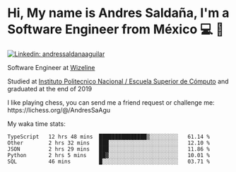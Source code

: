 # Hi, My name is Andres Saldaña, I'm a Software Engineer from México :computer: :boy:

[![Linkedin: andressaldanaaguilar](https://img.shields.io/badge/-andressaldanaaguilar-blue?style=flat-square&logo=Linkedin&logoColor=white&link=https://www.linkedin.com/in/thaianebraga/)](https://www.linkedin.com/in/andressaldanaaguilar)

<p>Software Engineer at <a href="https://www.wizeline.com/">Wizeline</a></p>
<p>Studied at <a href="https://en.wikipedia.org/wiki/ESCOM">Instituto Politecnico Nacional / Escuela Superior de Cómputo</a> and graduated at the end of 2019</p>
<p>I like playing chess, you can send me a friend request or challenge me: https://lichess.org/@/AndresSaAgu</p>

<p> My waka time stats: </p>

<!--START_SECTION:waka-->
```text
TypeScript   12 hrs 48 mins  ███████████████▒░░░░░░░░░   61.14 % 
Other        2 hrs 32 mins   ███░░░░░░░░░░░░░░░░░░░░░░   12.10 % 
JSON         2 hrs 29 mins   ███░░░░░░░░░░░░░░░░░░░░░░   11.86 % 
Python       2 hrs 5 mins    ██▓░░░░░░░░░░░░░░░░░░░░░░   10.01 % 
SQL          46 mins         █░░░░░░░░░░░░░░░░░░░░░░░░   03.71 % 
```
<!--END_SECTION:waka-->
